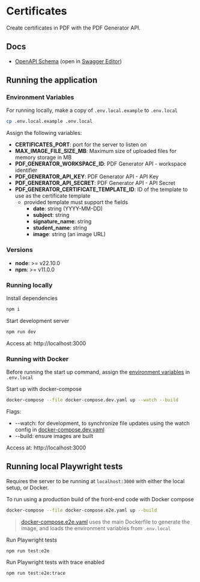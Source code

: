 # Certificates

Create certificates in PDF with the PDF Generator API.

## Docs

- [OpenAPI Schema](./docs/openapi.yaml) (open in [Swagger Editor](https://editor.swagger.io/?url=https://raw.githubusercontent.com/abilondias/certificates/refs/heads/main/docs/openapi.yaml))

## Running the application

### Environment Variables

For running locally, make a copy of `.env.local.example` to `.env.local`

```sh
cp .env.local.example .env.local
```

Assign the following variables:

- **CERTIFICATES_PORT**: port for the server to listen on
- **MAX_IMAGE_FILE_SIZE_MB**: Maximum size of uploaded files for memory storage in MB
- **PDF_GENERATOR_WORKSPACE_ID**: PDF Generator API - workspace identifier
- **PDF_GENERATOR_API_KEY**: PDF Generator API - API Key
- **PDF_GENERATOR_API_SECRET**: PDF Generator API - API Secret
- **PDF_GENERATOR_CERTIFICATE_TEMPLATE_ID**: ID of the template to use as the certificate template
  - provided template must support the fields
    - **date**: string (YYYY-MM-DD)
    - **subject**: string
    - **signature_name**: string
    - **student_name**: string
    - **image**: string (an image URL)

### Versions

- **node**: >= v22.10.0
- **npm**: >= v11.0.0

### Running locally

Install dependencies

```sh
npm i
```

Start development server

```sh
npm run dev
```

Access at: http://localhost:3000

### Running with Docker

Before running the start up command, assign the [environment variables](#environment-variables) in `.env.local`

Start up with docker-compose

```sh
docker-compose --file docker-compose.dev.yaml up --watch --build
```

Flags:

- --watch: for development, to synchronize file updates using the watch config in [docker-compose.dev.yaml](./docker-compose.dev.yaml)
- --build: ensure images are built

Access at: http://localhost:3000

## Running local Playwright tests

Requires the server to be running at `localhost:3000` with either the local setup, or Docker.

To run using a production build of the front-end code with Docker compose

```sh
docker-compose --file docker-compose.e2e.yaml up --build
```

> [docker-compose.e2e.yaml](./docker-compose.e2e.yaml) uses the main Dockerfile to generate the image, and loads the environment variables from `.env.local`

Run Playwright tests

```sh
npm run test:e2e
```

Run Playwright tests with trace enabled

```sh
npm run test:e2e:trace
```
